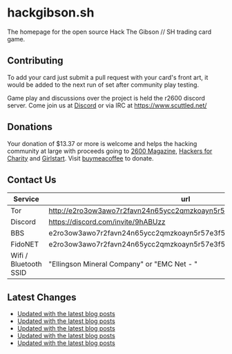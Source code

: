 # hackgibson.sh
The homepage for the open source Hack The Gibson // SH trading card game.


## Contributing

To add your card just submit a pull request with your card's front art, it would be added to the next run of set after community play testing.

Game play and discussions over the project is held the r2600 discord server. Come join us at [Discord](https://discord.com/invite/9hABUzz) or via IRC at https://www.scuttled.net/


## Donations

Your donation of $13.37 or more is welcome and helps the hacking community at large with proceeds going to [2600 Magazine](https://2600.com/), [Hackers for Charity](https://hackersforcharity.org) and [Girlstart](https://girlstart.org).  Visit [buymeacoffee](https://www.buymeacoffee.com/hackgibson.sh) to donate.


## Contact Us

Service | url
-|-
Tor | http://e2ro3ow3awo7r2favn24n65ycc2qmzkoayn5r57e3f56nvjwdcgg32ad.onion
Discord | https://discord.com/invite/9hABUzz
BBS | e2ro3ow3awo7r2favn24n65ycc2qmzkoayn5r57e3f56nvjwdcgg32ad.onion:23
FidoNET | e2ro3ow3awo7r2favn24n65ycc2qmzkoayn5r57e3f56nvjwdcgg32ad.onion:24554
Wifi / Bluetooth SSID | "Ellingson Mineral Company" or "EMC Net - <fidonet address>"

## Latest Changes
<!-- BLOG-POST-LIST:START -->
- [Updated with the latest blog posts](https://github.com/DFW2600/hackgibson.sh/commit/bc5c39f611a2d3b4c7193be7c28cec0a645348df)
- [Updated with the latest blog posts](https://github.com/DFW2600/hackgibson.sh/commit/e58e6cbdc4847da0fd5f677a20dac3d538636de6)
- [Updated with the latest blog posts](https://github.com/DFW2600/hackgibson.sh/commit/fbb97324cb36f609e4a8520501d2110d158a2ede)
- [Updated with the latest blog posts](https://github.com/DFW2600/hackgibson.sh/commit/f1a94709b6ae309cf2d806d4678a90b1c3ce53dc)
- [Updated with the latest blog posts](https://github.com/DFW2600/hackgibson.sh/commit/6d86aa726fac55697bc507a86c21035d49676ec9)
<!-- BLOG-POST-LIST:END -->
